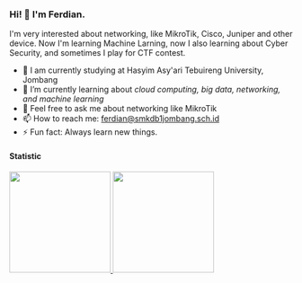 ### Hi! 👋 I'm Ferdian.

 I'm very interested about networking, like MikroTik, Cisco, Juniper and other device. Now I'm learning Machine Larning, now I also learning about Cyber Security, and sometimes I play for CTF contest.

- 🔭 I am currently studying at Hasyim Asy'ari Tebuireng University, Jombang
- 🌱 I’m currently learning about *cloud computing, big data, networking, and machine learning*
- 💬 Feel free to ask me about networking like MikroTik
- 📫 How to reach me: ferdian@smkdb1jombang.sch.id
- ⚡ Fun fact: Always learn new things.

#### Statistic
<p align="left">
<a href="https://github.com/ferdiansakti">
  <img height="180em" src="https://github-readme-stats-eight-theta.vercel.app/api?username=penuliscode&show_icons=true&theme=algolia&include_all_commits=true&count_private=true"/>
  <img height="180em" src="https://github-readme-stats-eight-theta.vercel.app/api/top-langs/?username=penuliscode&layout=compact&theme=algolia"/>
</a>
</p>
